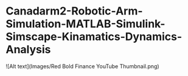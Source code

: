 # Canadarm2-Robotic-Arm-Simulation-MATLAB-Simulink-Simscape-Kinamatics-Dynamics-Analysis

![Alt text](Images/Red Bold Finance YouTube Thumbnail.png)
